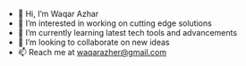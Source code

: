 - 👋 Hi, I’m Waqar Azhar
- 👀 I’m interested in working on cutting edge solutions
- 🌱 I’m currently learning latest tech tools and advancements
- 💞️ I’m looking to collaborate on new ideas
- 📫 Reach me at waqarazher@gmail.com

<!---
waqar1/waqar1 is a ✨ special ✨ repository because its `README.md` (this file) appears on your GitHub profile.
You can click the Preview link to take a look at your changes.
--->
